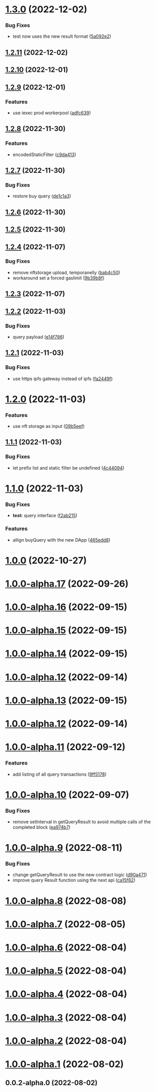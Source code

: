 # [1.3.0](https://github.com/vaimee/desmo-sdk/compare/v1.2.11...v1.3.0) (2022-12-02)


### Bug Fixes

* test now uses the new result format ([5a092e2](https://github.com/vaimee/desmo-sdk/commit/5a092e2aee8483f9be62b8fbf580133d07dfcb8c))



## [1.2.11](https://github.com/vaimee/desmo-sdk/compare/v1.2.10...v1.2.11) (2022-12-02)



## [1.2.10](https://github.com/vaimee/desmo-sdk/compare/v1.2.9...v1.2.10) (2022-12-01)



## [1.2.9](https://github.com/vaimee/desmo-sdk/compare/v1.2.8...v1.2.9) (2022-12-01)


### Features

* use iexec prod workerpool ([adfc639](https://github.com/vaimee/desmo-sdk/commit/adfc639a85177084c9eab6ae17d194e9d4e19075))



## [1.2.8](https://github.com/vaimee/desmo-sdk/compare/v1.2.7...v1.2.8) (2022-11-30)


### Features

* encodedStaticFilter ([c9da413](https://github.com/vaimee/desmo-sdk/commit/c9da413337d923ef3d2c716dd91e879d132c9b14))



## [1.2.7](https://github.com/vaimee/desmo-sdk/compare/v1.2.6...v1.2.7) (2022-11-30)


### Bug Fixes

* restore buy query ([de1c1a3](https://github.com/vaimee/desmo-sdk/commit/de1c1a31e11ee50e7891415a083ae554a25b3ed6))



## [1.2.6](https://github.com/vaimee/desmo-sdk/compare/v1.2.5...v1.2.6) (2022-11-30)



## [1.2.5](https://github.com/vaimee/desmo-sdk/compare/v1.2.4...v1.2.5) (2022-11-30)



## [1.2.4](https://github.com/vaimee/desmo-sdk/compare/v1.2.3...v1.2.4) (2022-11-07)


### Bug Fixes

* remove nftstorage upload, temporanelly ([bab4c50](https://github.com/vaimee/desmo-sdk/commit/bab4c50bfd5a5d5673a2745fc80adae2d43e7a56))
* workaround set a forced gaslimit ([9b39b8f](https://github.com/vaimee/desmo-sdk/commit/9b39b8fbad5ee62332d3ed68aacd16bdae76082f))



## [1.2.3](https://github.com/vaimee/desmo-sdk/compare/v1.2.2...v1.2.3) (2022-11-07)



## [1.2.2](https://github.com/vaimee/desmo-sdk/compare/v1.2.1...v1.2.2) (2022-11-03)


### Bug Fixes

* query payload ([e14f786](https://github.com/vaimee/desmo-sdk/commit/e14f786dc04432769495edb14159cc5df20727a5))



## [1.2.1](https://github.com/vaimee/desmo-sdk/compare/v1.2.0...v1.2.1) (2022-11-03)


### Bug Fixes

* use https ipfs gateway instead of ipfs ([fa2449f](https://github.com/vaimee/desmo-sdk/commit/fa2449f8507a9479b5e0ee5897354ec21d73194d))



# [1.2.0](https://github.com/vaimee/desmo-sdk/compare/v1.1.1...v1.2.0) (2022-11-03)


### Features

* use nft storage as input ([09b5eef](https://github.com/vaimee/desmo-sdk/commit/09b5eef62ec1c6f4edcf81f53debc7bc774952f1))



## [1.1.1](https://github.com/vaimee/desmo-sdk/compare/v1.1.0...v1.1.1) (2022-11-03)


### Bug Fixes

* let prefix list and static filter be undefined ([4c44094](https://github.com/vaimee/desmo-sdk/commit/4c4409474b991a339f5b1d3e48bdf23d2b6659ac))



# [1.1.0](https://github.com/vaimee/desmo-sdk/compare/v1.0.0...v1.1.0) (2022-11-03)


### Bug Fixes

* **test:** query interface ([f2ab215](https://github.com/vaimee/desmo-sdk/commit/f2ab215ee2af9266608de3e99f717c2d43bce036))


### Features

* allign buyQuery with the new DApp ([465edd8](https://github.com/vaimee/desmo-sdk/commit/465edd8bc918565271965d01dd82b23004a2843a))



# [1.0.0](https://github.com/vaimee/desmo-sdk/compare/v1.0.0-alpha.17...v1.0.0) (2022-10-27)



# [1.0.0-alpha.17](https://github.com/vaimee/desmo-sdk/compare/v1.0.0-alpha.16...v1.0.0-alpha.17) (2022-09-26)



# [1.0.0-alpha.16](https://github.com/vaimee/desmo-sdk/compare/v1.0.0-alpha.15...v1.0.0-alpha.16) (2022-09-15)



# [1.0.0-alpha.15](https://github.com/vaimee/desmo-sdk/compare/v1.0.0-alpha.14...v1.0.0-alpha.15) (2022-09-15)



# [1.0.0-alpha.14](https://github.com/vaimee/desmo-sdk/compare/v1.0.0-alpha.13...v1.0.0-alpha.14) (2022-09-15)



# [1.0.0-alpha.12](https://github.com/vaimee/desmo-sdk/compare/v1.0.0-alpha.11...v1.0.0-alpha.12) (2022-09-14)



# [1.0.0-alpha.13](https://github.com/vaimee/desmo-sdk/compare/v1.0.0-alpha.12...v1.0.0-alpha.13) (2022-09-15)



# [1.0.0-alpha.12](https://github.com/vaimee/desmo-sdk/compare/v1.0.0-alpha.11...v1.0.0-alpha.12) (2022-09-14)



# [1.0.0-alpha.11](https://github.com/vaimee/desmo-sdk/compare/v1.0.0-alpha.10...v1.0.0-alpha.11) (2022-09-12)


### Features

* add listing of all query transactions ([9ff5178](https://github.com/vaimee/desmo-sdk/commit/9ff5178cbe6c1d9eebf6c817abca0e17b339300c))



# [1.0.0-alpha.10](https://github.com/vaimee/desmo-sdk/compare/v1.0.0-alpha.9...v1.0.0-alpha.10) (2022-09-07)


### Bug Fixes

* remove setInterval in getQueryResult to avoid multiple calls of the completed block ([ea974b7](https://github.com/vaimee/desmo-sdk/commit/ea974b717700e19518777af210e8db390acfe8e9))



# [1.0.0-alpha.9](https://github.com/vaimee/desmo-sdk/compare/v1.0.0-alpha.8...v1.0.0-alpha.9) (2022-08-11)


### Bug Fixes

* change getQueryResult to use the new contract logic ([d90a471](https://github.com/vaimee/desmo-sdk/commit/d90a4719eb24e486f7a84274ea62f5f3a3bf36c4))
* improve query Result function using the next api ([ca15f82](https://github.com/vaimee/desmo-sdk/commit/ca15f82b2a9df8155036120fe1d5e5efea639776))



# [1.0.0-alpha.8](https://github.com/vaimee/desmo-sdk/compare/v1.0.0-alpha.7...v1.0.0-alpha.8) (2022-08-08)



# [1.0.0-alpha.7](https://github.com/vaimee/desmo-sdk/compare/v1.0.0-alpha.6...v1.0.0-alpha.7) (2022-08-05)



# [1.0.0-alpha.6](https://github.com/vaimee/desmo-sdk/compare/v1.0.0-alpha.5...v1.0.0-alpha.6) (2022-08-04)



# [1.0.0-alpha.5](https://github.com/vaimee/desmo-sdk/compare/v1.0.0-alpha.4...v1.0.0-alpha.5) (2022-08-04)



# [1.0.0-alpha.4](https://github.com/vaimee/desmo-sdk/compare/v1.0.0-alpha.3...v1.0.0-alpha.4) (2022-08-04)



# [1.0.0-alpha.3](https://github.com/vaimee/desmo-sdk/compare/v1.0.0-alpha.2...v1.0.0-alpha.3) (2022-08-04)



# [1.0.0-alpha.2](https://github.com/vaimee/desmo-sdk/compare/v1.0.0-alpha.1...v1.0.0-alpha.2) (2022-08-04)



# [1.0.0-alpha.1](https://github.com/vaimee/desmo-sdk/compare/v0.0.2-alpha.0...v1.0.0-alpha.1) (2022-08-02)



## 0.0.2-alpha.0 (2022-08-02)



